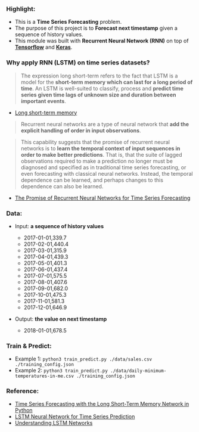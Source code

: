 ### Highlight:
- This is a **Time Series Forecasting** problem.
- The purpose of this project is to **Forecast next timestamp** given a sequence of history values.
- This module was built with **Recurrent Neural Network (RNN)** on top of **[Tensorflow](https://github.com/tensorflow/tensorflow)** and **[Keras](https://github.com/keras-team/keras)**.

### Why apply RNN (LSTM) on time series datasets?
> The expression long short-term refers to the fact that LSTM is a model for the **short-term memory which can last for a long period of time**. An LSTM is well-suited to classify, process and **predict time series given time lags of unknown size and duration between important events**.
- [Long short-term memory](https://en.wikipedia.org/wiki/Long_short-term_memory)

> Recurrent neural networks are a type of neural network that **add the explicit handling of order in input observations**.

> This capability suggests that the promise of recurrent neural networks is to **learn the temporal context of input sequences in order to make better predictions**. That is, that the suite of lagged observations required to make a prediction no longer must be diagnosed and specified as in traditional time series forecasting, or even forecasting with classical neural networks. Instead, the temporal dependence can be learned, and perhaps changes to this dependence can also be learned.

- [The Promise of Recurrent Neural Networks for Time Series Forecasting](https://machinelearningmastery.com/promise-recurrent-neural-networks-time-series-forecasting/)

### Data:
- Input: **a sequence of history values**
  - 2017-01-01,339.7
  - 2017-02-01,440.4
  - 2017-03-01,315.9
  - 2017-04-01,439.3
  - 2017-05-01,401.3
  - 2017-06-01,437.4
  - 2017-07-01,575.5
  - 2017-08-01,407.6
  - 2017-09-01,682.0
  - 2017-10-01,475.3
  - 2017-11-01,581.3
  - 2017-12-01,646.9

- Output: **the value on next timestamp**
  - 2018-01-01,678.5

### Train & Predict:
- Example 1: ```python3 train_predict.py ./data/sales.csv ./training_config.json```
- Example 2: ```python3 train_predict.py ./data/daily-minimum-temperatures-in-me.csv ./training_config.json ```

### Reference:
- [Time Series Forecasting with the Long Short-Term Memory Network in Python](https://machinelearningmastery.com/time-series-forecasting-long-short-term-memory-network-python/)
- [LSTM Neural Network for Time Series Prediction](http://www.jakob-aungiers.com/articles/a/LSTM-Neural-Network-for-Time-Series-Prediction)
- [Understanding LSTM Networks](http://colah.github.io/posts/2015-08-Understanding-LSTMs/)
